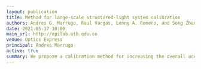 ```yaml
---
layout: publication
title: Method for large-scale structured-light system calibration
authors: Andres G. Marrugo, Raul Vargas, Lenny A. Romero, and Song Zhang
date: 2021-05-17 10:00
main_url: http://opilab.utb.edu.co
venue: Optics Express
principal: Andres Marrugo
active: true
summary: We propose a calibration method for increasing the overall accuracy of a large-scale structured light system by leveraging the conventional stereo calibration approach with the pinhole model. Our approach is a multi-stage procedure in which the intrinsic parameters are calibrated at a near distance, while the extrinsic parameters are calibrated with a low-cost large-format calibration target placed at a far distance. Finally, we compute pixel-wise error maps and use a low-order polynomial function to map the corrected metric coordinates to the absolute phase to obtain fast and accurate 3D reconstruction. We experimentally demonstrated that our proposed method achieves high accuracy for a large volume: sub-millimeter within $1200(H) \times 800 (V) \times 1000(D) \; \text{mm}^3$ 
---
```

